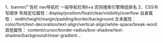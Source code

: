 1、banner广告栏  nav导航栏    一般导航栏用li+a   否则搜索引擎降低排名
2、CSS书写顺序
  布局定位属性：display/position/float/clear/visibility/overflow
  自身属性： width/height/margin/padding/border/background
  文本属性： color/font/text-decoration/text-align/vertical-align/white-space/break-word
  其他属性： content/cursor/border-radius/box-shadow/text-shadow/background:linear-gradient...